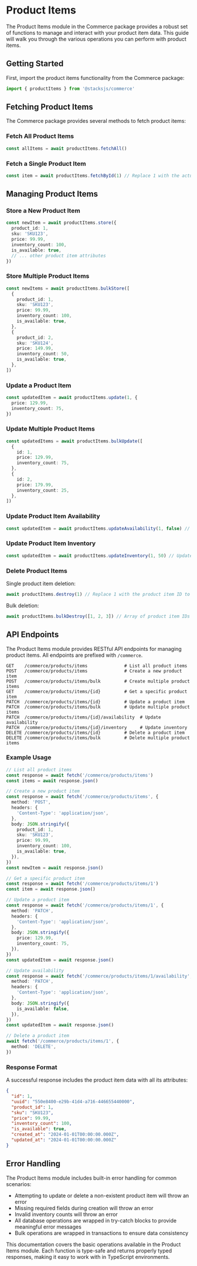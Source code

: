 # Product Items

The Product Items module in the Commerce package provides a robust set of functions to manage and interact with your product item data. This guide will walk you through the various operations you can perform with product items.

## Getting Started

First, import the product items functionality from the Commerce package:

```ts
import { productItems } from '@stacksjs/commerce'
```

## Fetching Product Items

The Commerce package provides several methods to fetch product items:

### Fetch All Product Items

```ts
const allItems = await productItems.fetchAll()
```

### Fetch a Single Product Item

```ts
const item = await productItems.fetchById(1) // Replace 1 with the actual product item ID
```

## Managing Product Items

### Store a New Product Item

```ts
const newItem = await productItems.store({
  product_id: 1,
  sku: 'SKU123',
  price: 99.99,
  inventory_count: 100,
  is_available: true,
  // ... other product item attributes
})
```

### Store Multiple Product Items

```ts
const newItems = await productItems.bulkStore([
  {
    product_id: 1,
    sku: 'SKU123',
    price: 99.99,
    inventory_count: 100,
    is_available: true,
  },
  {
    product_id: 2,
    sku: 'SKU124',
    price: 149.99,
    inventory_count: 50,
    is_available: true,
  },
])
```

### Update a Product Item

```ts
const updatedItem = await productItems.update(1, {
  price: 129.99,
  inventory_count: 75,
})
```

### Update Multiple Product Items

```ts
const updatedItems = await productItems.bulkUpdate([
  {
    id: 1,
    price: 129.99,
    inventory_count: 75,
  },
  {
    id: 2,
    price: 179.99,
    inventory_count: 25,
  },
])
```

### Update Product Item Availability

```ts
const updatedItem = await productItems.updateAvailability(1, false) // Set to unavailable
```

### Update Product Item Inventory

```ts
const updatedItem = await productItems.updateInventory(1, 50) // Update inventory count to 50
```

### Delete Product Items

Single product item deletion:
```ts
await productItems.destroy(1) // Replace 1 with the product item ID to delete
```

Bulk deletion:
```ts
await productItems.bulkDestroy([1, 2, 3]) // Array of product item IDs to delete
```

## API Endpoints

The Product Items module provides RESTful API endpoints for managing product items. All endpoints are prefixed with `/commerce`.

```
GET    /commerce/products/items              # List all product items
POST   /commerce/products/items              # Create a new product item
POST   /commerce/products/items/bulk         # Create multiple product items
GET    /commerce/products/items/{id}         # Get a specific product item
PATCH  /commerce/products/items/{id}         # Update a product item
PATCH  /commerce/products/items/bulk         # Update multiple product items
PATCH  /commerce/products/items/{id}/availability  # Update availability
PATCH  /commerce/products/items/{id}/inventory     # Update inventory
DELETE /commerce/products/items/{id}         # Delete a product item
DELETE /commerce/products/items/bulk         # Delete multiple product items
```

### Example Usage

```ts
// List all product items
const response = await fetch('/commerce/products/items')
const items = await response.json()

// Create a new product item
const response = await fetch('/commerce/products/items', {
  method: 'POST',
  headers: {
    'Content-Type': 'application/json',
  },
  body: JSON.stringify({
    product_id: 1,
    sku: 'SKU123',
    price: 99.99,
    inventory_count: 100,
    is_available: true,
  }),
})
const newItem = await response.json()

// Get a specific product item
const response = await fetch('/commerce/products/items/1')
const item = await response.json()

// Update a product item
const response = await fetch('/commerce/products/items/1', {
  method: 'PATCH',
  headers: {
    'Content-Type': 'application/json',
  },
  body: JSON.stringify({
    price: 129.99,
    inventory_count: 75,
  }),
})
const updatedItem = await response.json()

// Update availability
const response = await fetch('/commerce/products/items/1/availability', {
  method: 'PATCH',
  headers: {
    'Content-Type': 'application/json',
  },
  body: JSON.stringify({
    is_available: false,
  }),
})
const updatedItem = await response.json()

// Delete a product item
await fetch('/commerce/products/items/1', {
  method: 'DELETE',
})
```

### Response Format

A successful response includes the product item data with all its attributes:

```json
{
  "id": 1,
  "uuid": "550e8400-e29b-41d4-a716-446655440000",
  "product_id": 1,
  "sku": "SKU123",
  "price": 99.99,
  "inventory_count": 100,
  "is_available": true,
  "created_at": "2024-01-01T00:00:00.000Z",
  "updated_at": "2024-01-01T00:00:00.000Z"
}
```

## Error Handling

The Product Items module includes built-in error handling for common scenarios:

- Attempting to update or delete a non-existent product item will throw an error
- Missing required fields during creation will throw an error
- Invalid inventory counts will throw an error
- All database operations are wrapped in try-catch blocks to provide meaningful error messages
- Bulk operations are wrapped in transactions to ensure data consistency

This documentation covers the basic operations available in the Product Items module. Each function is type-safe and returns properly typed responses, making it easy to work with in TypeScript environments.
